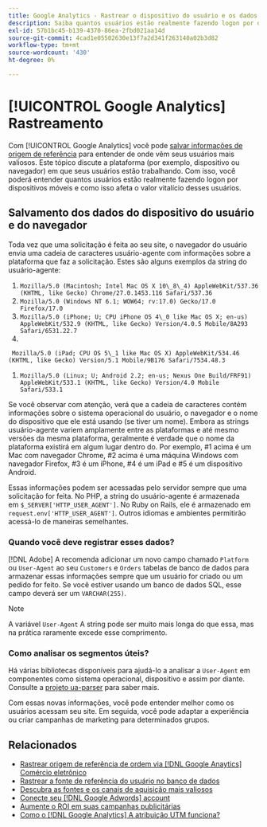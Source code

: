 ```yaml
---
title: Google Analytics - Rastrear o dispositivo do usuário e os dados do navegador no banco de dados
description: Saiba quantos usuários estão realmente fazendo logon por dispositivos móveis e como isso afeta o valor vitalício desses usuários.
exl-id: 57b1bc45-b139-4370-86ea-2fbd021aa14d
source-git-commit: 4cad1e05502630e13f7a2d341f263140a02b3d82
workflow-type: tm+mt
source-wordcount: '430'
ht-degree: 0%

---
```


# [!UICONTROL Google Analytics] Rastreamento

Com [!UICONTROL Google Analytics] você pode [salvar informações de origem de referência](../analysis/google-track-user-acq.md) para entender de onde vêm seus usuários mais valiosos. Este tópico discute a plataforma (por exemplo, dispositivo ou navegador) em que seus usuários estão trabalhando. Com isso, você poderá entender quantos usuários estão realmente fazendo logon por dispositivos móveis e como isso afeta o valor vitalício desses usuários.

## Salvamento dos dados do dispositivo do usuário e do navegador

Toda vez que uma solicitação é feita ao seu site, o navegador do usuário envia uma cadeia de caracteres usuário-agente com informações sobre a plataforma que faz a solicitação. Estes são alguns exemplos da string do usuário-agente:

1. `Mozilla/5.0 (Macintosh; Intel Mac OS X 10\_8\_4) AppleWebKit/537.36 (KHTML, like Gecko) Chrome/27.0.1453.116 Safari/537.36`
1. `Mozilla/5.0 (Windows NT 6.1; WOW64; rv:17.0) Gecko/17.0 Firefox/17.0`
1. `Mozilla/5.0 (iPhone; U; CPU iPhone OS 4\_0 like Mac OS X; en-us) AppleWebKit/532.9 (KHTML, like Gecko) Version/4.0.5 Mobile/8A293 Safari/6531.22.7`
1.
` Mozilla/5.0 (iPad; CPU OS 5\_1 like Mac OS X) AppleWebKit/534.46 (KHTML, like Gecko) Version/5.1 Mobile/9B176 Safari/7534.48.3`
1. `Mozilla/5.0 (Linux; U; Android 2.2; en-us; Nexus One Build/FRF91) AppleWebKit/533.1 (KHTML, like Gecko) Version/4.0 Mobile Safari/533.1`

Se você observar com atenção, verá que a cadeia de caracteres contém informações sobre o sistema operacional do usuário, o navegador e o nome do dispositivo que ele está usando (se tiver um nome). Embora as strings usuário-agente variem amplamente entre as plataformas e até mesmo versões da mesma plataforma, geralmente é verdade que o nome da plataforma existirá em algum lugar dentro do. Por exemplo, #1 acima é um Mac com navegador Chrome, #2 acima é uma máquina Windows com navegador Firefox, #3 é um iPhone, #4 é um iPad e #5 é um dispositivo Android.

Essas informações podem ser acessadas pelo servidor sempre que uma solicitação for feita. No PHP, a string do usuário-agente é armazenada em `$_SERVER['HTTP_USER_AGENT']`. No Ruby on Rails, ele é armazenado em `request.env['HTTP_USER_AGENT']`. Outros idiomas e ambientes permitirão acessá-lo de maneiras semelhantes.

### Quando você deve registrar esses dados?

[!DNL Adobe] A recomenda adicionar um novo campo chamado `Platform` ou `User-Agent` ao seu `Customers` e `Orders` tabelas de banco de dados para armazenar essas informações sempre que um usuário for criado ou um pedido for feito. Se você estiver usando um banco de dados SQL, esse campo deverá ser um `VARCHAR(255)`. 

>[!NOTE]
>
>A variável `User-Agent` A string pode ser muito mais longa do que essa, mas na prática raramente excede esse comprimento.

### Como analisar os segmentos úteis?

Há várias bibliotecas disponíveis para ajudá-lo a analisar a `User-Agent` em componentes como sistema operacional, dispositivo e assim por diante. Consulte a [projeto ua-parser](https://github.com/tobie/ua-parser) para saber mais.

Com essas novas informações, você pode entender melhor como os usuários acessam seu site. Em seguida, você pode adaptar a experiência ou criar campanhas de marketing para determinados grupos.

## Relacionados

* [Rastrear origem de referência de ordem via [!DNL Google Anaytics] Comércio eletrônico](../importing-data/integrations/google-ecommerce.md)
* [Rastrear a fonte de referência do usuário no banco de dados](../analysis/google-track-user-acq.md)
* [Descubra as fontes e os canais de aquisição mais valiosos](../analysis/most-value-source-channel.md)
* [Conecte seu [!DNL Google Adwords] account](../importing-data/integrations/google-adwords.md)
* [Aumente o ROI em suas campanhas publicitárias](../analysis/roi-ad-camp.md)
* [Como o [!DNL Google Analytics] A atribuição UTM funciona?](../analysis/utm-attributes.md)
